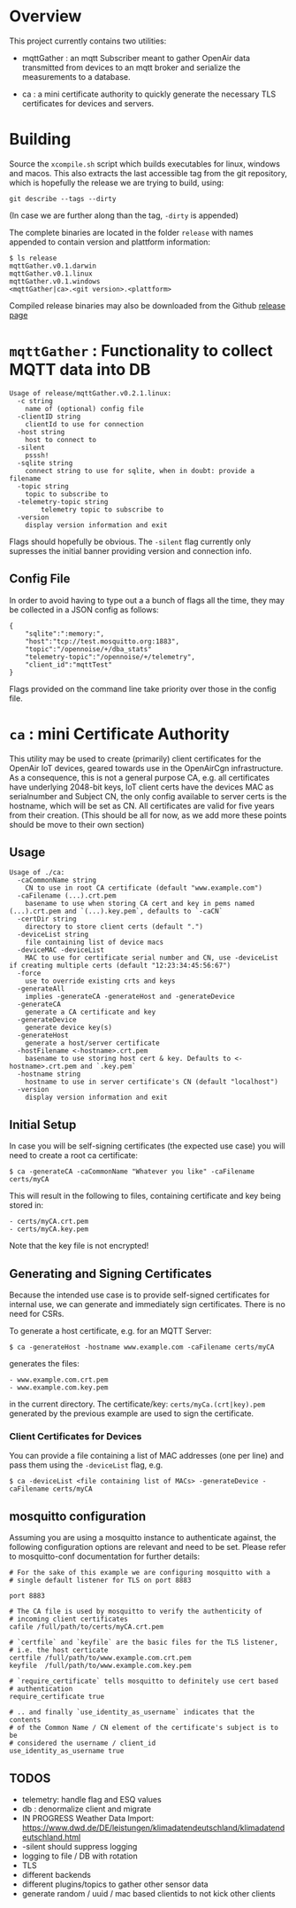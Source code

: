 # Overview

This project currently contains two utilities:

- mqttGather : an mqtt Subscriber meant to gather OpenAir data
  transmitted from devices to an mqtt broker and serialize the
  measurements to a database.

- ca : a mini certificate authority to quickly generate the necessary
  TLS certificates for devices and servers.

# Building

Source the `xcompile.sh` script which builds executables for linux,
windows and macos. This also extracts the last accessible tag from the
git repository, which is hopefully the release we are trying to build,
using:

	git describe --tags --dirty

(In case we are further along than the tag, `-dirty` is appended)

The complete binaries are located in the folder `release` with names appended
to contain version and plattform information:

	$ ls release
	mqttGather.v0.1.darwin
	mqttGather.v0.1.linux
	mqttGather.v0.1.windows
	<mqttGather|ca>.<git version>.<plattform>

Compiled release binaries may also be downloaded from the Github [release
page](https://github.com/OpenAirCgn/mqttGather/releases)


# `mqttGather` : Functionality to collect MQTT data into DB

	Usage of release/mqttGather.v0.2.1.linux:
	  -c string
		name of (optional) config file
	  -clientID string
		clientId to use for connection
	  -host string
		host to connect to
	  -silent
		psssh!
	  -sqlite string
		connect string to use for sqlite, when in doubt: provide a filename
	  -topic string
		topic to subscribe to
	  -telemetry-topic string
	        telemetry topic to subscribe to
	  -version
		display version information and exit

Flags should hopefully be obvious. The `-silent` flag currently only
supresses the initial banner providing version and connection info.


## Config File

In order to avoid having to type out a a bunch of flags all the time,
they may be collected in a JSON config as follows:

	{
		"sqlite":":memory:",
		"host":"tcp://test.mosquitto.org:1883",
		"topic":"/opennoise/+/dba_stats"
		"telemetry-topic":"/opennoise/+/telemetry",
		"client_id":"mqttTest"
	}

Flags provided on the command line take priority over those in the
config file.

# `ca` : mini Certificate Authority 

This utility may be used to create (primarily) client certificates for
the OpenAir IoT devices, geared towards use in the OpenAirCgn
infrastructure. As a consequence, this is not a general purpose CA, e.g.
all certificates have underlying 2048-bit keys, IoT client certs have
the devices MAC as serialnumber and Subject CN, the only config
available to server certs is the hostname, which will be set as CN. All
certificates are valid for five years from their creation. (This should
be all for now, as we add more these points should be move to their own
section)

## Usage

	Usage of ./ca:
	  -caCommonName string
		CN to use in root CA certificate (default "www.example.com")
	  -caFilename (...).crt.pem
		basename to use when storing CA cert and key in pems named (...).crt.pem and `(...).key.pem`, defaults to `-caCN`
	  -certDir string
		directory to store client certs (default ".")
	  -deviceList string
		file containing list of device macs
	  -deviceMAC -deviceList
		MAC to use for certificate serial number and CN, use -deviceList if creating multiple certs (default "12:23:34:45:56:67")
	  -force
		use to override existing crts and keys
	  -generateAll
		implies -generateCA -generateHost and -generateDevice
	  -generateCA
		generate a CA certificate and key
	  -generateDevice
		generate device key(s)
	  -generateHost
		generate a host/server certificate
	  -hostFilename <-hostname>.crt.pem
		basename to use storing host cert & key. Defaults to <-hostname>.crt.pem and `.key.pem`
	  -hostname string
		hostname to use in server certificate's CN (default "localhost")
	  -version
		display version information and exit

## Initial Setup

In case you will be self-signing certificates (the expected use case)
you will need to create a root ca certificate:

	$ ca -generateCA -caCommonName "Whatever you like" -caFilename certs/myCA

This will result in the following to files, containing certificate and
key being stored in:

	- certs/myCA.crt.pem
	- certs/myCA.key.pem

Note that the key file is not encrypted!

## Generating and Signing Certificates

Because the intended use case is to provide self-signed certificates for
internal use, we can generate and immediately sign certificates. There
is no need for CSRs.

To generate a host certificate, e.g. for an MQTT Server:

	$ ca -generateHost -hostname www.example.com -caFilename certs/myCA

generates the files:

	- www.example.com.crt.pem
	- www.example.com.key.pem

in the current directory. The certificate/key:
`certs/myCa.(crt|key).pem` generated by the previous example are used to
sign the certificate.

### Client Certificates for Devices

You can provide a file containing a list of MAC addresses (one per line)
and pass them using the `-deviceList` flag, e.g.

	$ ca -deviceList <file containing list of MACs> -generateDevice -caFilename certs/myCA



## mosquitto configuration

Assuming you are using a mosquitto instance to authenticate against, the
following configuration options are relevant and need to be set. Please
refer to mosquitto-conf documentation for further details:


	# For the sake of this example we are configuring mosquitto with a 
	# single default listener for TLS on port 8883

	port 8883

	# The CA file is used by mosquitto to verify the authenticity of
	# incoming client certificates
	cafile /full/path/to/certs/myCA.crt.pem

	# `certfile` and `keyfile` are the basic files for the TLS listener,
	# i.e. the host certicate
	certfile /full/path/to/www.example.com.crt.pem
	keyfile  /full/path/to/www.example.com.key.pem

	# `require_certificate` tells mosquitto to definitely use cert based
	# authentication
	require_certificate true

	# .. and finally `use_identity_as_username` indicates that the contents
	# of the Common Name / CN element of the certificate's subject is to be
	# considered the username / client_id
	use_identity_as_username true


## TODOS
- telemetry: handle flag and ESQ values
- db : denormalize client and migrate
- IN PROGRESS Weather Data Import: https://www.dwd.de/DE/leistungen/klimadatendeutschland/klimadatendeutschland.html
- -silent should suppress logging
- logging to file / DB with rotation
- TLS
- different backends
- different plugins/topics to gather other sensor data
- generate random / uuid / mac based clientids to not kick other clients
